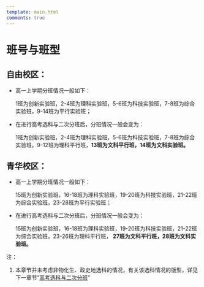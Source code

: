```yaml
---
template: main.html
comments: true
---
```


# 班号与班型

## 自由校区：

- 高一上学期分班情况一般如下：
  
  1班为创新实验班，2-4班为理科实验班，5-6班为科技实验班，7-8班为综合实验班，9-14班为平行实验班；

- 在进行高考选科与二次分班后，分班情况一般会变为：

  1班为创新实验班，2-4班为理科实验班，5-6班为科技实验班，7-8班为综合实验班，9-12班为理科平行班，__13班为文科平行班，14班为文科实验班。__

## 青华校区：

- 高一上学期分班情况一般如下：

  15班为创新实验班，16-18班为理科实验班，19-20班为科技实验班，21-22班为综合实验班，23-28班为平行实验班；

- 在进行高考选科与二次分班后，分班情况一般会变为：
  
  15班为创新实验班，16-18班为理科实验班，19-20班为科技实验班，21-22班为综合实验班，23-26班为理科平行班， __27班为文科平行班，28班为文科实验班。__
  
注：
1.  本章节并未考虑非物化生、政史地选科的情况，有关该选科情况的版型，详见下一章节“[高考选科与二次分班](./gaokao.md)”